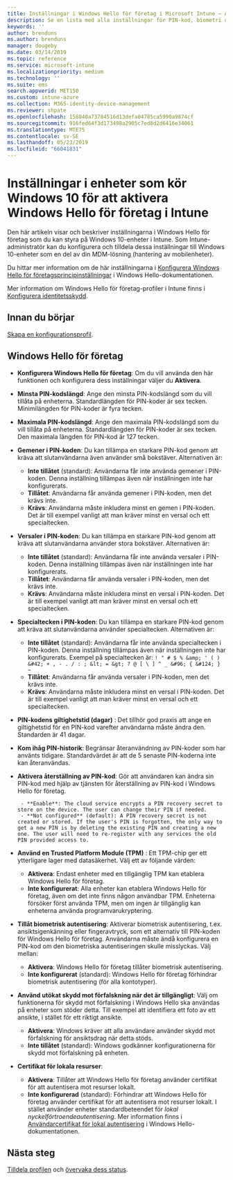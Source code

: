 ```yaml
---
title: Inställningar i Windows Hello för företag i Microsoft Intune – Azure | Microsoft Docs
description: Se en lista med alla inställningar för PIN-kod, biometri och skydd mot förfalskning i en identitetsskyddsprofil som använder och konfigurerar Windows Hello för företag på Windows 10-enheter i Microsoft Intune.
keywords: ''
author: brenduns
ms.author: brenduns
manager: dougeby
ms.date: 03/14/2019
ms.topic: reference
ms.service: microsoft-intune
ms.localizationpriority: medium
ms.technology: ''
ms.suite: ems
search.appverid: MET150
ms.custom: intune-azure
ms.collection: M365-identity-device-management
ms.reviewer: shpate
ms.openlocfilehash: 158840a73784516d13defa04785ca5990a9874cf
ms.sourcegitcommit: 916fed64f3d173498a2905c7ed8d2d6416e34061
ms.translationtype: MTE75
ms.contentlocale: sv-SE
ms.lasthandoff: 05/23/2019
ms.locfileid: "66041831"
---
```

# <a name="windows-10-device-settings-to-enable-windows-hello-for-business-in-intune"></a>Inställningar i enheter som kör Windows 10 för att aktivera Windows Hello för företag i Intune

Den här artikeln visar och beskriver inställningarna i Windows Hello för företag som du kan styra på Windows 10-enheter i Intune. Som Intune-administratör kan du konfigurera och tilldela dessa inställningar till Windows 10-enheter som en del av din MDM-lösning (hantering av mobilenheter). 

Du hittar mer information om de här inställningarna i [Konfigurera Windows Hello för företagsprincipinställningar](https://docs.microsoft.com/windows/security/identity-protection/hello-for-business/hello-cert-trust-policy-settings) i Windows Hello-dokumentationen.


Mer information om Windows Hello för företag-profiler i Intune finns i [Konfigurera identitetsskydd](identity-protection-configure.md).

## <a name="before-you-begin"></a>Innan du börjar

[Skapa en konfigurationsprofil](identity-protection-configure.md#create-the-device-profile).

## <a name="windows-hello-for-business"></a>Windows Hello för företag

- **Konfigurera Windows Hello för företag**: Om du vill använda den här funktionen och konfigurera dess inställningar väljer du **Aktivera**.
- **Minsta PIN-kodslängd**: Ange den minsta PIN-kodslängd som du vill tillåta på enheterna. Standardlängden för PIN-koder är sex tecken. Minimilängden för PIN-koder är fyra tecken.
- **Maximala PIN-kodslängd**: Ange den maximala PIN-kodslängd som du vill tillåta på enheterna. Standardlängden för PIN-koder är sex tecken. Den maximala längden för PIN-kod är 127 tecken.  
- **Gemener i PIN-koden**: Du kan tillämpa en starkare PIN-kod genom att kräva att slutanvändarna även använder små bokstäver. Alternativen är:

  - **Inte tillåtet** (standard): Användarna får inte använda gemener i PIN-koden. Denna inställning tillämpas även när inställningen inte har konfigurerats.
  - **Tillåtet**: Användarna får använda gemener i PIN-koden, men det krävs inte.
  - **Krävs**: Användarna måste inkludera minst en gemen i PIN-koden. Det är till exempel vanligt att man kräver minst en versal och ett specialtecken.

- **Versaler i PIN-koden**: Du kan tillämpa en starkare PIN-kod genom att kräva att slutanvändarna använder stora bokstäver. Alternativen är:

  - **Inte tillåtet** (standard): Användarna får inte använda versaler i PIN-koden. Denna inställning tillämpas även när inställningen inte har konfigurerats.
  - **Tillåtet**: Användarna får använda versaler i PIN-koden, men det krävs inte.
  - **Krävs**: Användarna måste inkludera minst en versal i PIN-koden. Det är till exempel vanligt att man kräver minst en versal och ett specialtecken.

- **Specialtecken i PIN-koden**: Du kan tillämpa en starkare PIN-kod genom att kräva att slutanvändarna använder specialtecken. Alternativen är:

  - **Inte tillåtet** (standard): Användarna får inte använda specialtecken i PIN-koden. Denna inställning tillämpas även när inställningen inte har konfigurerats.
    Exempel på specialtecken är: `! " # $ % &amp; ' ( ) &#42; + , - . / : ; &lt; = &gt; ? @ [ \ ] ^ _ &#96; { &#124; } ~`
  - **Tillåtet**: Användarna får använda versaler i PIN-koden, men det krävs inte.
  - **Krävs**: Användarna måste inkludera minst en versal i PIN-koden. Det är till exempel vanligt att man kräver minst en versal och ett specialtecken.

- **PIN-kodens giltighetstid (dagar)** : Det tillhör god praxis att ange en giltighetstid för en PIN-kod varefter användarna måste ändra den. Standarden är 41 dagar.

- **Kom ihåg PIN-historik**: Begränsar återanvändning av PIN-koder som har använts tidigare. Standardvärdet är att de 5 senaste PIN-koderna inte kan återanvändas.  
- **Aktivera återställning av PIN-kod**: Gör att användaren kan ändra sin PIN-kod med hjälp av tjänsten för återställning av PIN-kod i Windows Hello för företag.

       - **Enable**: The cloud service encrypts a PIN recovery secret to store on the device. The user can change their PIN if needed.  
       - **Not configured** (default): A PIN recovery secret is not created or stored. If the user's PIN is forgotten, the only way to get a new PIN is by deleting the existing PIN and creating a new one. The user will need to re-register with any services the old PIN provided access to.  

- **Använd en Trusted Platform Module (TPM)** : Ett TPM-chip ger ett ytterligare lager med datasäkerhet. Välj ett av följande värden:  
  - **Aktivera**: Endast enheter med en tillgänglig TPM kan etablera Windows Hello för företag.
  - **Inte konfigurerat**: Alla enheter kan etablera Windows Hello för företag, även om det inte finns någon användbar TPM. Enheterna försöker först använda TPM, men om ingen är tillgänglig kan enheterna använda programvarukryptering.  

- **Tillåt biometrisk autentisering**: Aktiverar biometrisk autentisering, t.ex. ansiktsigenkänning eller fingeravtryck, som ett alternativ till PIN-koden för Windows Hello för företag. Användarna måste ändå konfigurera en PIN-kod om den biometriska autentiseringen skulle misslyckas. Välj mellan:

  - **Aktivera**: Windows Hello för företag tillåter biometrisk autentisering.
  - **Inte konfigurerat** (standard): Windows Hello för företag förhindrar biometrisk autentisering (för alla kontotyper).

- **Använd utökat skydd mot förfalskning när det är tillgängligt**: Välj om funktionerna för skydd mot förfalskning i Windows Hello ska användas på enheter som stöder detta. Till exempel att identifiera ett foto av ett ansikte, i stället för ett riktigt ansikte.

  - **Aktivera**: Windows kräver att alla användare använder skydd mot förfalskning för ansiktsdrag när detta stöds.  
  - **Inte tillåtet** (standard): Windows godkänner konfigurationerna för skydd mot förfalskning på enheten.

- **Certifikat för lokala resurser**: 

  - **Aktivera**: Tillåter att Windows Hello för företag använder certifikat för att autentisera mot resurser lokalt.
  - **Inte konfigurerad** (standard): Förhindrar att Windows Hello för företag använder certifikat för att autentisera mot resurser lokalt. I stället använder enheter standardbeteendet för *lokal nyckelförtroendeautentisering*. Mer information finns i [Användarcertifikat för lokal autentisering](https://docs.microsoft.com/windows/security/identity-protection/hello-for-business/hello-cert-trust-policy-settings#use-certificate-for-on-premises-authentication) i Windows Hello-dokumentationen.  
## <a name="next-steps"></a>Nästa steg

[Tilldela profilen](device-profile-assign.md) och [övervaka dess status](device-profile-monitor.md).
